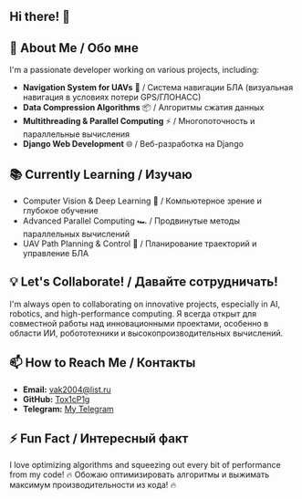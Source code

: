 ## Hi there! 👋 

🚀 **About Me / Обо мне**
---
I'm a passionate developer working on various projects, including:
- **Navigation System for UAVs** 📡 / Система навигации БЛА (визуальная навигация в условиях потери GPS/ГЛОНАСС)
- **Data Compression Algorithms** 📦 / Алгоритмы сжатия данных
- **Multithreading & Parallel Computing** ⚡ / Многопоточность и параллельные вычисления
- **Django Web Development** 🌐 / Веб-разработка на Django

📚 **Currently Learning / Изучаю**
---
- Computer Vision & Deep Learning 🧠 / Компьютерное зрение и глубокое обучение
- Advanced Parallel Computing 🏎️ / Продвинутые методы параллельных вычислений
- UAV Path Planning & Control 🤖 / Планирование траекторий и управление БЛА

💡 **Let's Collaborate! / Давайте сотрудничать!**
---
I'm always open to collaborating on innovative projects, especially in AI, robotics, and high-performance computing.
Я всегда открыт для совместной работы над инновационными проектами, особенно в области ИИ, робототехники и высокопроизводительных вычислений.

📫 **How to Reach Me / Контакты**
---
- **Email:** [vak2004@list.ru](mailto:vak2004@list.ru)
- **GitHub:** [Tox1cP1g](https://github.com/Tox1cP1g)
- **Telegram:** [My Telegram](https://t.me/vkltd)

⚡ **Fun Fact / Интересный факт**
---
I love optimizing algorithms and squeezing out every bit of performance from my code! 🔥
Обожаю оптимизировать алгоритмы и выжимать максимум производительности из кода! 🔥
